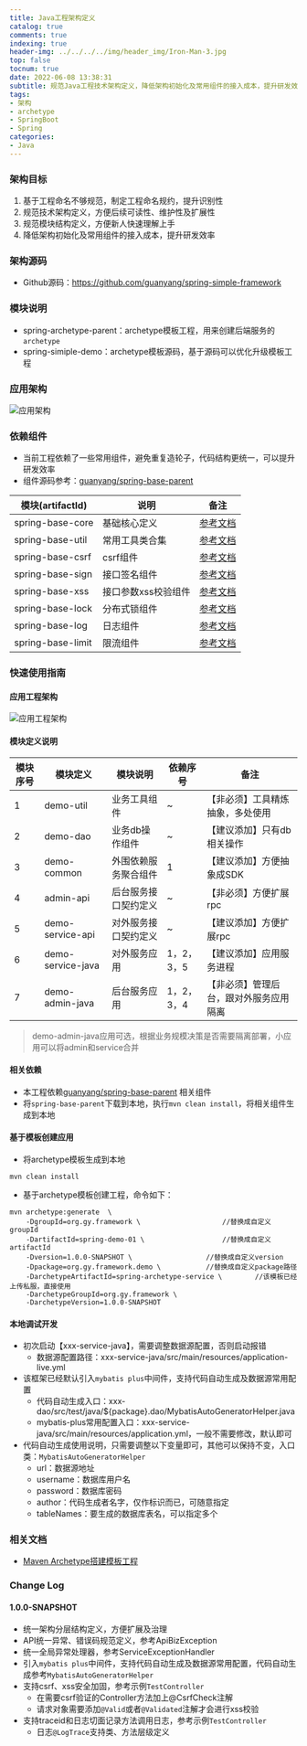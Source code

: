 ```yaml
---
title: Java工程架构定义
catalog: true
comments: true
indexing: true
header-img: ../../../../img/header_img/Iron-Man-3.jpg
top: false
tocnum: true
date: 2022-06-08 13:38:31
subtitle: 规范Java工程技术架构定义，降低架构初始化及常用组件的接入成本，提升研发效率
tags:
- 架构
- archetype
- SpringBoot
- Spring
categories:
- Java
---
```


### 架构目标
1. 基于工程命名不够规范，制定工程命名规约，提升识别性
2. 规范技术架构定义，方便后续可读性、维护性及扩展性
3. 规范模块结构定义，方便新人快速理解上手
4. 降低架构初始化及常用组件的接入成本，提升研发效率

### 架构源码
- Github源码：https://github.com/guanyang/spring-simple-framework

### 模块说明
- spring-archetype-parent：archetype模板工程，用来创建后端服务的`archetype`
- spring-simiple-demo：archetype模板源码，基于源码可以优化升级模板工程

### 应用架构
![应用架构](../../../../img/note/系统架构图.png)

### 依赖组件
- 当前工程依赖了一些常用组件，避免重复造轮子，代码结构更统一，可以提升研发效率
- 组件源码参考：[guanyang/spring-base-parent](https://github.com/guanyang/spring-base-parent)

| 模块(artifactId)    | 说明          | 备注                                                                                     |
|-------------------|-------------|----------------------------------------------------------------------------------------|
| spring-base-core  | 基础核心定义      | [参考文档](https://note.xcloudapi.com/2022/06/08/Spring%E5%B7%A5%E5%85%B7%E5%8C%85-core/)  |
| spring-base-util  | 常用工具类合集     | [参考文档](https://note.xcloudapi.com/2022/06/08/Spring%E5%B7%A5%E5%85%B7%E5%8C%85-util/)  |
| spring-base-csrf  | csrf组件      | [参考文档](https://note.xcloudapi.com/2022/06/08/Spring%E5%B7%A5%E5%85%B7%E5%8C%85-csrf/)  |
| spring-base-sign  | 接口签名组件      | [参考文档](https://note.xcloudapi.com/2022/06/08/Spring%E5%B7%A5%E5%85%B7%E5%8C%85-sign/)  |
| spring-base-xss   | 接口参数xss校验组件 | [参考文档](https://note.xcloudapi.com/2022/06/08/Spring%E5%B7%A5%E5%85%B7%E5%8C%85-xss/)   |
| spring-base-lock  | 分布式锁组件      | [参考文档](https://note.xcloudapi.com/2022/06/08/Spring%E5%B7%A5%E5%85%B7%E5%8C%85-lock/)  |
| spring-base-log   | 日志组件        | [参考文档](https://note.xcloudapi.com/2022/06/08/Spring%E5%B7%A5%E5%85%B7%E5%8C%85-log/)   |
| spring-base-limit | 限流组件        | [参考文档](https://note.xcloudapi.com/2022/06/08/Spring%E5%B7%A5%E5%85%B7%E5%8C%85-limit/) |

### 快速使用指南
#### 应用工程架构

![应用工程架构](../../../../img/note/系统依赖图.png)
#### 模块定义说明

| 模块序号 | 模块定义              | 模块说明       | 依赖序号    | 备注                  |
|------|-------------------|------------|---------|---------------------|
| 1    | demo-util         | 业务工具组件     | ~       | 【非必须】工具精炼抽象，多处使用    |
| 2    | demo-dao          | 业务db操作组件   | ~       | 【建议添加】只有db相关操作      |
| 3    | demo-common       | 外围依赖服务聚合组件 | 1       | 【建议添加】方便抽象成SDK      |
| 4    | admin-api         | 后台服务接口契约定义 | ~       | 【非必须】方便扩展rpc        |
| 5    | demo-service-api  | 对外服务接口契约定义 | ~       | 【建议添加】方便扩展rpc       |
| 6    | demo-service-java | 对外服务应用     | 1，2，3，5 | 【建议添加】应用服务进程        |
| 7    | demo-admin-java   | 后台服务应用     | 1，2，3，4 | 【非必须】管理后台，跟对外服务应用隔离 |

> demo-admin-java应用可选，根据业务规模决策是否需要隔离部署，小应用可以将admin和service合并

#### 相关依赖
- 本工程依赖[guanyang/spring-base-parent](https://github.com/guanyang/spring-base-parent) 相关组件
- 将`spring-base-parent`下载到本地，执行`mvn clean install`，将相关组件生成到本地

#### 基于模板创建应用
- 将archetype模板生成到本地
```
mvn clean install
```
- 基于archetype模板创建工程，命令如下：

``` 
mvn archetype:generate  \
    -DgroupId=org.gy.framework \					//替换成自定义groupId
    -DartifactId=spring-demo-01 \					//替换成自定义artifactId
    -Dversion=1.0.0-SNAPSHOT \					//替换成自定义version				
    -Dpackage=org.gy.framework.demo \			//替换成自定义package路径
    -DarchetypeArtifactId=spring-archetype-service \		//该模板已经上传私服，直接使用
    -DarchetypeGroupId=org.gy.framework \
    -DarchetypeVersion=1.0.0-SNAPSHOT
``` 
#### 本地调试开发
- 初次启动【xxx-service-java】，需要调整数据源配置，否则启动报错
    - 数据源配置路径：xxx-service-java/src/main/resources/application-live.yml
- 该框架已经默认引入`mybatis plus`中间件，支持代码自动生成及数据源常用配置
    - 代码自动生成入口：xxx-dao/src/test/java/${package}.dao/MybatisAutoGeneratorHelper.java
    - mybatis-plus常用配置入口：xxx-service-java/src/main/resources/application.yml，一般不需要修改，默认即可
- 代码自动生成使用说明，只需要调整以下变量即可，其他可以保持不变，入口类：`MybatisAutoGeneratorHelper`
    - url：数据源地址
    - username：数据库用户名
    - password：数据库密码
    - author：代码生成者名字，仅作标识而已，可随意指定
    - tableNames：要生成的数据库表名，可以指定多个

### 相关文档
- [Maven Archetype搭建模板工程](https://note.xcloudapi.com/2021/11/22/Maven-Archetype%E6%90%AD%E5%BB%BA%E6%A8%A1%E6%9D%BF%E5%B7%A5%E7%A8%8B/)

### Change Log
#### 1.0.0-SNAPSHOT
- 统一架构分层结构定义，方便扩展及治理
- API统一异常、错误码规范定义，参考ApiBizException
- 统一全局异常处理器，参考ServiceExceptionHandler
- 引入`mybatis plus`中间件，支持代码自动生成及数据源常用配置，代码自动生成参考`MybatisAutoGeneratorHelper`
- 支持csrf、xss安全加固，参考示例`TestController`
    - 在需要csrf验证的Controller方法加上@CsrfCheck注解
    - 请求对象需要添加`@Valid`或者`@Validated`注解才会进行xss校验
- 支持traceid和日志切面记录方法调用日志，参考示例`TestController`
    - 日志`@LogTrace`支持类、方法层级定义
